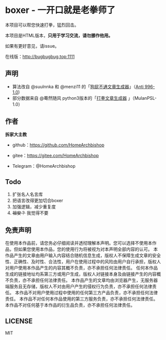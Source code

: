 # boxer - 一开口就是老拳师了

本项目可以帮您快速打拳，猛烈回击。

本项目是HTML版本，**只用于学习交流，请勿挪作他用。**

如果有更好意见，请issue。

在线版：http://bugbugbug.top:1111

## 声明

- 算法改自 @suulnnka 和 @menzi11 的「[狗屁不通文章生成器](https://github.com/menzi11/BullshitGenerator)」（[Anti 996-1.0](https://github.com/menzi11/BullshitGenerator/blob/master/LICENSE))
- 部分数据来自 @蓦然随风 python3版本的「[打拳文章生成器](https://gitee.com/yufengmuling/boxing_article_generator) 」（MulanPSL-1.0）

## 作者
**拆家大主教**

- github：https://github.com/HomeArchbishop

- gitee：https://gitee.com/HomeArchbishop

- Telegram：@HomeArchbishop

## Todo
1. 扩张名人名言库
2. 把语言改得更加切合boxer
3. 加强逻辑，减少重复度
4. ~~祖安？~~ 我觉得不要

## 免责声明
在使用本作品前，请您务必仔细阅读并透彻理解本声明。您可以选择不使用本作品，但如果您使用本作品，您的使用行为将被视为对本声明全部内容的认可。
本作品产生的文章由用户输入内容结合随机信息生成，版权人不保障生成文章的安全性、正确性、及时性、合法性，用户在使用过程中的风险由用户自行承担，版权人对用户使用本作品产生的内容其概不负责，亦不承担任何法律责任。
任何本作品生成的链接地址均系第三方或用户生成，版权人对链接本身及由链接产生的内容概不负责，亦不承担任何法律责任。
本作品产生的文章均由浏览器产生，无服务器端服务且无存储，版权人不对由用户产生的侵权行为负责，亦不承担任何法律责任。
本作品不对用户使用过程中使用的任何第三方产品负责，亦不承担任何法律责任。
本作品不对任何本作品使用的第三方服务负责，亦不承担任何法律责任。
本作品不对任何基于本作品的衍生品负责，亦不承担任何法律责任。

## LICENSE
MIT